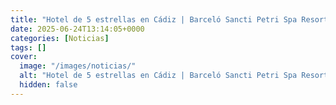```yaml
---
title: "Hotel de 5 estrellas en Cádiz | Barceló Sancti Petri Spa Resort"
date: 2025-06-24T13:14:05+0000
categories: [Noticias]
tags: []
cover:
  image: "/images/noticias/"
  alt: "Hotel de 5 estrellas en Cádiz | Barceló Sancti Petri Spa Resort"
  hidden: false
---
```



